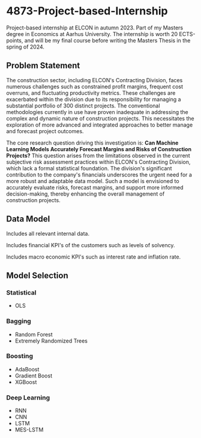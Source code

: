 # 4873-Project-based-Internship
Project-based internship at ELCON in autumn 2023.
Part of my Masters degree in Economics at Aarhus University. The internship is worth 20 ECTS-points, and will be my final course before writing the Masters Thesis in the spring of 2024.

## Problem Statement
The construction sector, including ELCON's Contracting Division, faces numerous challenges such as constrained profit margins, frequent cost overruns, and fluctuating productivity metrics. These challenges are exacerbated within the division due to its responsibility for managing a substantial portfolio of 300 distinct projects. The conventional methodologies currently in use have proven inadequate in addressing the complex and dynamic nature of construction projects. This necessitates the exploration of more advanced and integrated approaches to better manage and forecast project outcomes.

The core research question driving this investigation is:
**Can Machine Learning Models Accurately Forecast Margins and Risks of Construction Projects?**
This question arises from the limitations observed in the current subjective risk assessment practices within ELCON's Contracting Division, which lack a formal statistical foundation. The division's significant contribution to the company's financials underscores the urgent need for a more robust and adaptable data model. Such a model is envisioned to accurately evaluate risks, forecast margins, and support more informed decision-making, thereby enhancing the overall management of construction projects.

## Data Model
Includes all relevant internal data.

Includes financial KPI's of the customers such as levels of solvency.

Includes macro economic KPI's such as interest rate and inflation rate.

## Model Selection

### Statistical
- OLS

### Bagging
- Random Forest
- Extremely Randomized Trees

### Boosting
- AdaBoost
- Gradient Boost
- XGBoost

### Deep Learning
- RNN
- CNN
- LSTM
- MES-LSTM
